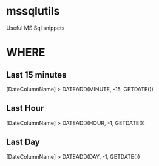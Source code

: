 # mssqlutils
Useful MS Sql snippets


# WHERE

## Last 15 minutes
[DateColumnName] > DATEADD(MINUTE, -15, GETDATE())

## Last Hour
[DateColumnName] > DATEADD(HOUR, -1, GETDATE())

## Last Day
[DateColumnName] > DATEADD(DAY, -1, GETDATE())
